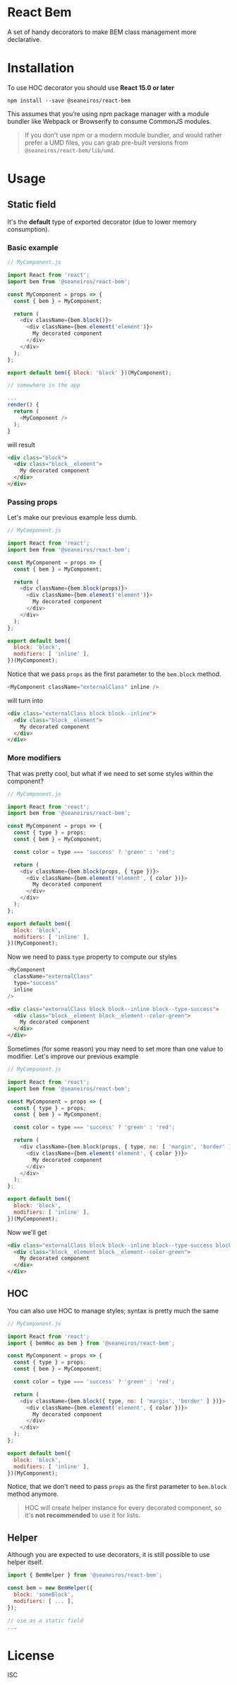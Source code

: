 # React Bem

A set of handy decorators to make BEM class management more declarative.

# Installation
To use HOC decorator you should use **React 15.0 or later**
```
npm install --save @seaneiros/react-bem
```

This assumes that you’re using npm package manager with a module bundler like Webpack or Browserify to consume CommonJS modules.

> If you don't use npm or a modern module bundler, and would rather prefer a UMD files, you can grab pre-built versions from `@seaneiros/react-bem/lib/umd`.

# Usage

## Static field

It's the **default** type of exported decorator (due to lower memory consumption).

### Basic example

```javascript
// MyComponent.js

import React from 'react';
import bem from '@seaneiros/react-bem';

const MyComponent = props => {
  const { bem } = MyComponent;

  return (
    <div className={bem.block()}>
      <div className={bem.element('element')}>
        My decorated component
      </div>
    </div>
  );
};

export default bem({ block: 'block' })(MyComponent);
```

```javascript
// somewhere in the app

...
render() {
  return (
    <MyComponent />
  );
}
```
will result
```html
<div class="block">
  <div class="block__element">
    My decorated component
  </div>
</div>
```

### Passing props

Let's make our previous example less dumb.

```javascript
// MyComponent.js

import React from 'react';
import bem from '@seaneiros/react-bem';

const MyComponent = props => {
  const { bem } = MyComponent;

  return (
    <div className={bem.block(props)}>
      <div className={bem.element('element')}>
        My decorated component
      </div>
    </div>
  );
};

export default bem({
  block: 'block',
  modifiers: [ 'inline' ],
})(MyComponent);
```

Notice that we pass `props` as the first parameter to the `bem.block` method.

```javascript
<MyComponent className="externalClass" inline />
```
will turn into
```html
<div class="externalClass block block--inline">
  <div class="block__element">
    My decorated component
  </div>
</div>
```

### More modifiers
That was pretty cool, but what if we need to set some styles within the component?

```javascript
// MyComponent.js

import React from 'react';
import bem from '@seaneiros/react-bem';

const MyComponent = props => {
  const { type } = props;
  const { bem } = MyComponent;

  const color = type === 'success' ? 'green' : 'red';

  return (
    <div className={bem.block(props, { type })}>
      <div className={bem.element('element', { color })}>
        My decorated component
      </div>
    </div>
  );
};

export default bem({
  block: 'block',
  modifiers: [ 'inline' ],
})(MyComponent);
```
Now we need to pass `type` property to compute our styles
```javascript
<MyComponent
  className="externalClass"
  type="success"
  inline
/>
```

```html
<div class="externalClass block block--inline block--type-success">
  <div class="block__element block__element--color-green">
    My decorated component
  </div>
</div>
```
Sometimes (for some reason) you may need to set more than one value to modifier. Let's improve our previous example

```javascript
// MyComponent.js

import React from 'react';
import bem from '@seaneiros/react-bem';

const MyComponent = props => {
  const { type } = props;
  const { bem } = MyComponent;

  const color = type === 'success' ? 'green' : 'red';

  return (
    <div className={bem.block(props, { type, no: [ 'margin', 'border' ] })}>
      <div className={bem.element('element', { color })}>
        My decorated component
      </div>
    </div>
  );
};

export default bem({
  block: 'block',
  modifiers: [ 'inline' ],
})(MyComponent);
```
Now we'll get
```html
<div class="externalClass block block--inline block--type-success block--no-margin block--no-border">
  <div class="block__element block__element--color-green">
    My decorated component
  </div>
</div>
```

## HOC
You can also use HOC to manage styles; syntax is pretty much the same

```javascript
// MyComponent.js

import React from 'react';
import { bemHoc as bem } from '@seaneiros/react-bem';

const MyComponent = props => {
  const { type } = props;
  const { bem } = MyComponent;

  const color = type === 'success' ? 'green' : 'red';

  return (
    <div className={bem.block({ type, no: [ 'margin', 'border' ] })}>
      <div className={bem.element('element', { color })}>
        My decorated component
      </div>
    </div>
  );
};

export default bem({
  block: 'block',
  modifiers: [ 'inline' ],
})(MyComponent);
```

Notice, that we don't need to pass `props` as the first parameter to `bem.block` method anymore.

> HOC will create helper instance for every decorated component, so it's **not recommended** to use it for lists.

## Helper
Although you are expected to use decorators, it is still possible to use helper itself.

```javascript
import { BemHelper } from '@seaneiros/react-bem';

const bem = new BemHelper({
  block: 'someBlock',
  modifiers: [ ... ],
});

// use as a static field
...
```

# License
ISC